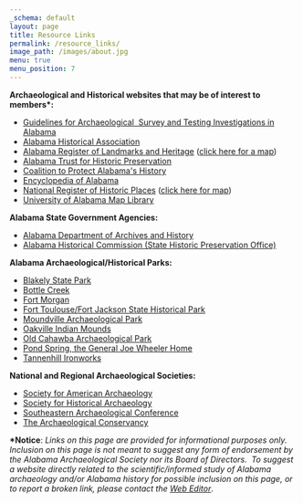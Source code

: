 ```yaml
---
_schema: default
layout: page
title: Resource Links
permalink: /resource_links/
image_path: /images/about.jpg
menu: true
menu_position: 7
---
```

**Archaeological and Historical websites that may be of interest to members\*:**

* [Guidelines for Archaeological&nbsp; Survey and Testing Investigations in Alabama](https://ahc.alabama.gov/section106PDFs/Policy_for_Archaeological_Survey_and_Testing_in_Alabama.pdf)
* [Alabama Historical Association](http://www.alabamahistory.net/)
* [Alabama Register of Landmarks and Heritage](http://ahc.alabama.gov/alabamaregister.aspx) ([click here for a map](http://arcg.is/2k40Uh9))
* [Alabama Trust for Historic Preservation](https://alabamatrust.co/)
* [Coalition to Protect Alabama's History](https://www.facebook.com/Coalition-to-Protect-Alabamas-History-156121757838340/)
* [Encyclopedia of Alabama](http://www.encyclopediaofalabama.org/)
* [National Register of Historic Places](http://ahc.alabama.gov/nationalregister.aspx) ([click here for map](http://arcg.is/1UOPgkQ))
* [University of Alabama Map Library](http://alabamamaps.ua.edu/)

**Alabama State Government Agencies:**

* [Alabama Department of Archives and History](http://archives.state.al.us/)
* [Alabama Historical Commission (State Historic Preservation Office)](http://ahc.alabama.gov/)

**Alabama Archaeological/Historical Parks:**

* [Blakely State Park](http://www.blakeleypark.com/)
* [Bottle Creek](http://ahc.alabama.gov/properties/bottlecreek/bottlecreek.aspx)
* [Fort Morgan](https://ahc.alabama.gov/properties/ftmorgan/ftmorgan.aspx)
* [Fort Toulouse/Fort Jackson State Historical Park](https://fttoulousejackson.org/)
* [Moundville Archaeological Park](http://moundville.ua.edu/)
* [Oakville Indian Mounds](http://oakvilleindianmounds.com/)
* [Old Cahawba Archaeological Park](http://cahawba.com/)
* [Pond Spring, the General Joe Wheeler Home](http://ahc.alabama.gov/properties/pondspring/pondspring.aspx)
* [Tannenhill Ironworks](https://www.tannehillstatepark.org/)

**National and Regional Archaeological Societies:**

* [Society for American Archaeology](https://www.saa.org/)
* [Society for Historical Archaeology](https://sha.org/)
* [Southeastern Archaeological Conference](http://www.southeasternarchaeology.org/)
* [The Archaeological Conservancy](https://www.archaeologicalconservancy.org/)

**\*Notice**\:&nbsp;*Links on this page are provided for informational purposes only.&nbsp; Inclusion on this page is not meant to suggest any form of endorsement by the Alabama Archaeological Society nor its Board of Directors.&nbsp; To suggest a website directly related to the scientific/informed study of Alabama archaeology and/or Alabama history for possible inclusion on this page, or to report a broken link, please contact the [Web Editor](mailto:sarahmcoffey@southalabama.edu?subject=AAS%20Links%20Page)*.